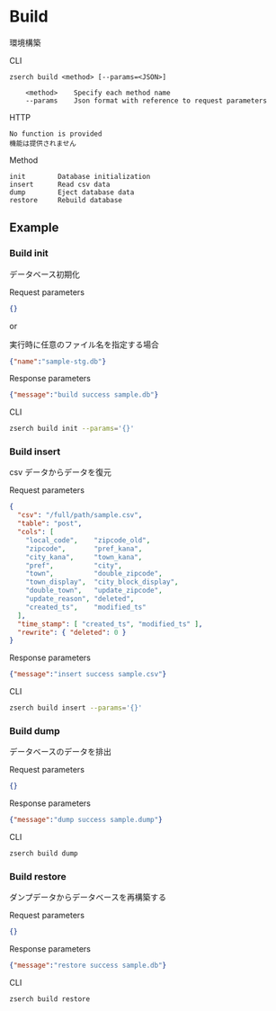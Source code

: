 # Build

環境構築

CLI

```text
zserch build <method> [--params=<JSON>]

    <method>    Specify each method name
    --params    Json format with reference to request parameters
```

HTTP

```text
No function is provided
機能は提供されません
```

Method

```text
init        Database initialization
insert      Read csv data
dump        Eject database data
restore     Rebuild database
```

## Example

### Build init

データベース初期化

Request parameters

```json
{}
```

or

実行時に任意のファイル名を指定する場合

```json
{"name":"sample-stg.db"}
```

Response parameters

```json
{"message":"build success sample.db"}
```

CLI

```zsh
zserch build init --params='{}'
```

### Build insert

csv データからデータを復元

Request parameters

```json
{
  "csv": "/full/path/sample.csv",
  "table": "post",
  "cols": [
    "local_code",    "zipcode_old",
    "zipcode",       "pref_kana",
    "city_kana",     "town_kana",
    "pref",          "city",
    "town",          "double_zipcode",
    "town_display",  "city_block_display",
    "double_town",   "update_zipcode",
    "update_reason", "deleted",
    "created_ts",    "modified_ts"
  ],
  "time_stamp": [ "created_ts", "modified_ts" ],
  "rewrite": { "deleted": 0 }
}
```

Response parameters

```json
{"message":"insert success sample.csv"}
```

CLI

```zsh
zserch build insert --params='{}'
```

### Build dump

データベースのデータを排出

Request parameters

```json
{}
```

Response parameters

```json
{"message":"dump success sample.dump"}
```

CLI

```zsh
zserch build dump
```

### Build restore

ダンプデータからデータベースを再構築する

Request parameters

```json
{}
```

Response parameters

```json
{"message":"restore success sample.db"}
```

CLI

```zsh
zserch build restore
```
